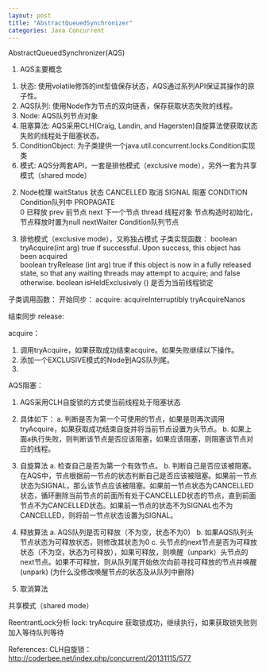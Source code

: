 ```yaml
---
layout: post
title: "AbstractQueuedSynchronizer"
categories: Java Concurrent
---
```

AbstractQueuedSynchronizer(AQS)
1. AQS主要概念
1) 状态: 使用volatile修饰的int型值保存状态，AQS通过系列API保证其操作的原子性。
2) AQS队列: 使用Node作为节点的双向链表，保存获取状态失败的线程。
3) Node: AQS队列节点对象
4) 阻塞算法: AQS采用CLH(Craig, Landin, and Hagersten)自旋算法使获取状态失败的线程处于阻塞状态。
5) ConditionObject: 为子类提供一个java.util.concurrent.locks.Condition实现类
6) 模式: AQS分两套API，一套是排他模式（exclusive mode），另外一套为共享模式（shared mode）

2. Node梳理
waitStatus 状态   CANCELLED     取消
                  SIGNAL        阻塞
                  CONDITION     Condition队列中
                  PROPAGATE     
                  0             已释放
prev       前节点
next       下一个节点
thread     线程对象    节点构造时初始化，节点释放时置为null
nextWaiter Condition队列节点

3. 排他模式（exclusive mode），又称独占模式
子类实现函数：
boolean tryAcquire(int arg)     true if successful. Upon success, this object has been acquired    
boolean tryRelease (int arg)    true if this object is now in a fully released state, so that any waiting threads may attempt to acquire; and false otherwise.
boolean isHeldExclusively ()    是否为当前线程锁定

子类调用函数：
开始同步：
acquire:
acquireInterruptibly
tryAcquireNanos

结束同步
release:

acquire：
1. 调用tryAcquire，如果获取成功结束acquire。如果失败继续以下操作。
2. 添加一个EXCLUSIVE模式的Node到AQS队列尾。
3. 


AQS阻塞：
1. AQS采用CLH自旋锁的方式使当前线程处于阻塞状态
2. 具体如下：
a. 判断是否为第一个可使用的节点，如果是则再次调用tryAcquire，如果获取成功结束自旋并将当前节点设置为头节点。
b. 如果上面a执行失败，则判断该节点是否应该阻塞，如果应该阻塞，则阻塞该节点对应的线程。

3. 自旋算法
   a. 检查自己是否为第一个有效节点。
   b. 判断自己是否应该被阻塞。在AQS中，节点根据前一节点的状态判断自己是否应该被阻塞。如果前一节点状态为SIGNAL，那么该节点应该被阻塞。如果前一节点状态为CANCELLED状态，循环删除当前节点的前面所有处于CANCELLED状态的节点，直到前面节点不为CANCELLED状态。如果前一节点的状态不为SIGNAL也不为CANCELLED，则将前一节点状态设置为SIGNAL。

4. 释放算法
   a. AQS队列是否可释放（不为空，状态不为0）
   b. 如果AQS队列头节点状态为可释放状态，则修改其状态为0
   c. 头节点的next节点是否为可释放状态（不为空，状态为可释放），如果可释放，则唤醒（unpark）头节点的next节点。如果不可释放，则从队列尾开始依次向前寻找可释放的节点并唤醒(unpark) (为什么没修改唤醒节点的状态及从队列中删除)


5. 取消算法


共享模式（shared mode）

ReentrantLock分析
lock:
tryAcquire 获取锁成功，继续执行，如果获取锁失败则加入等待队列等待





References:
CLH自旋锁： http://coderbee.net/index.php/concurrent/20131115/577 